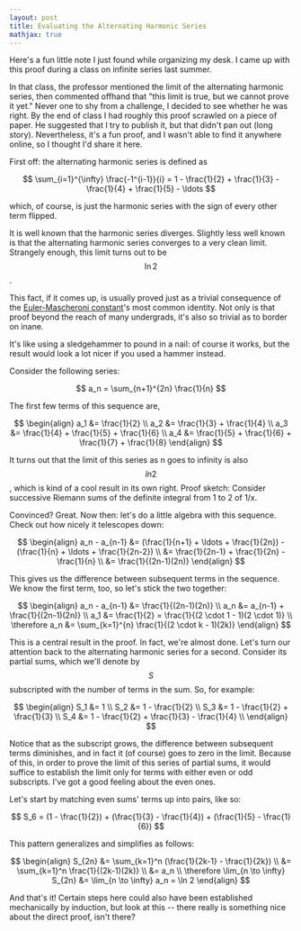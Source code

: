 ```yaml
---
layout: post
title: Evaluating the Alternating Harmonic Series
mathjax: true
---
```


Here's a fun little note I just found while organizing my desk. I came up with this proof during a class on infinite series last summer.

In that class, the professor mentioned the limit of the alternating harmonic series, then commented offhand that "this limit is true, but we cannot prove it yet." Never one to shy from a challenge, I decided to see whether he was right. By the end of class I had roughly this proof scrawled on a piece of paper. He suggested that I try to publish it, but that didn't pan out (long story). Nevertheless, it's a fun proof, and I wasn't able to find it anywhere online, so I thought I'd share it here.

First off: the alternating harmonic series is defined as


$$
\sum_{i=1}^{\infty} \frac{-1^{i-1}}{i} = 1 - \frac{1}{2} + \frac{1}{3} - \frac{1}{4} + \frac{1}{5} - \ldots
$$

which, of course, is just the harmonic series with the sign of every other term flipped.

It is well known that the harmonic series diverges. Slightly less well known is that the alternating harmonic series converges to a very clean limit. Strangely enough, this limit turns out to be $$\ln 2$$.

This fact, if it comes up, is usually proved just as a trivial consequence of the [Euler-Mascheroni constant](https://en.wikipedia.org/wiki/Euler%E2%80%93Mascheroni_constant)'s most common identity. Not only is that proof beyond the reach of many undergrads, it's also so trivial as to border on inane.

It's like using a sledgehammer to pound in a nail: of course it works, but the result would look a lot nicer if you used a hammer instead.

Consider the following series:

$$
a_n = \sum_{n+1}^{2n} \frac{1}{n}
$$

The first few terms of this sequence are,

$$
\begin{align}
a_1 &= \frac{1}{2} \\
a_2 &= \frac{1}{3} + \frac{1}{4} \\
a_3 &= \frac{1}{4} + \frac{1}{5} + \frac{1}{6} \\
a_4 &= \frac{1}{5} + \frac{1}{6} + \frac{1}{7} + \frac{1}{8}
\end{align}
$$

It turns out that the limit of this series as n goes to infinity is also $$ln 2$$, which is kind of a cool result in its own right. Proof sketch: Consider successive Riemann sums of the definite integral from 1 to 2 of 1/x.

Convinced? Great. Now then: let's do a little algebra with this sequence. Check out how nicely it telescopes down:

$$
\begin{align}
a_n - a_{n-1} &= (\frac{1}{n+1} + \ldots + \frac{1}{2n}) - (\frac{1}{n} + \ldots + \frac{1}{2n-2}) \\
&= \frac{1}{2n-1} + \frac{1}{2n} - \frac{1}{n} \\
&= \frac{1}{(2n-1)(2n)}
\end{align}
$$

This gives us the difference between subsequent terms in the sequence. We know the first term, too, so let's stick the two together:

$$
\begin{align}
a_n - a_{n-1} &= \frac{1}{(2n-1)(2n)} \\
a_n &= a_{n-1} + \frac{1}{(2n-1)(2n)} \\
a_1 &= \frac{1}{2} = \frac{1}{(2 \cdot 1 - 1)(2 \cdot 1)} \\
\therefore a_n &= \sum_{k=1}^{n} \frac{1}{(2 \cdot k - 1)(2k)}
\end{align}
$$

This is a central result in the proof. In fact, we're almost done. Let's turn our attention back to the alternating harmonic series for a second. Consider its partial sums, which we'll denote by $$S$$ subscripted with the number of terms in the sum. So, for example:

$$
\begin{align}
S_1 &= 1 \\
S_2 &= 1 - \frac{1}{2} \\
S_3 &= 1 - \frac{1}{2} + \frac{1}{3} \\
S_4 &= 1 - \frac{1}{2} + \frac{1}{3} - \frac{1}{4} \\
\end{align}
$$

Notice that as the subscript grows, the difference between subsequent terms diminishes, and in fact it (of course) goes to zero in the limit. Because of this, in order to prove the limit of this series of partial sums, it would suffice to establish the limit only for terms with either even or odd subscripts. I've got a good feeling about the even ones.

Let's start by matching even sums' terms up into pairs, like so:

$$
S_6 = (1 - \frac{1}{2}) + (\frac{1}{3} - \frac{1}{4}) + (\frac{1}{5} - \frac{1}{6})
$$

This pattern generalizes and simplifies as follows:

$$
\begin{align}
S_{2n} &= \sum_{k=1}^n (\frac{1}{2k-1} - \frac{1}{2k}) \\
&= \sum_{k=1}^n \frac{1}{(2k-1)(2k)} \\
&= a_n \\
\therefore \lim_{n \to \infty} S_{2n} &= \lim_{n \to \infty} a_n = \ln 2
\end{align}
$$

And that's it! Certain steps here could also have been established mechanically by induction, but look at this -- there really is something nice about the direct proof, isn't there?

